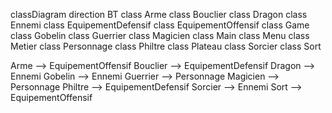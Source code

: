 classDiagram
direction BT
class Arme
class Bouclier
class Dragon
class Ennemi
class EquipementDefensif
class EquipementOffensif
class Game
class Gobelin
class Guerrier
class Magicien
class Main
class Menu
class Metier
class Personnage
class Philtre
class Plateau
class Sorcier
class Sort

Arme  -->  EquipementOffensif 
Bouclier  -->  EquipementDefensif 
Dragon  -->  Ennemi 
Gobelin  -->  Ennemi 
Guerrier  -->  Personnage 
Magicien  -->  Personnage 
Philtre  -->  EquipementDefensif 
Sorcier  -->  Ennemi 
Sort  -->  EquipementOffensif 

